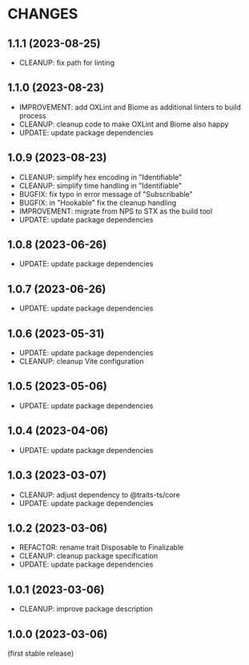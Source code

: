 
CHANGES
=======

1.1.1 (2023-08-25)
------------------

- CLEANUP: fix path for linting

1.1.0 (2023-08-23)
------------------

- IMPROVEMENT: add OXLint and Biome as additional linters to build process
- CLEANUP: cleanup code to make OXLint and Biome also happy
- UPDATE: update package dependencies

1.0.9 (2023-08-23)
------------------

- CLEANUP: simplify hex encoding in "Identifiable"
- CLEANUP: simplify time handling in "Identifiable"
- BUGFIX: fix typo in error message of "Subscribable"
- BUGFIX: in "Hookable" fix the cleanup handling
- IMPROVEMENT: migrate from NPS to STX as the build tool
- UPDATE: update package dependencies

1.0.8 (2023-06-26)
------------------

- UPDATE: update package dependencies

1.0.7 (2023-06-26)
------------------

- UPDATE: update package dependencies

1.0.6 (2023-05-31)
------------------

- UPDATE: update package dependencies
- CLEANUP: cleanup Vite configuration

1.0.5 (2023-05-06)
------------------

- UPDATE: update package dependencies

1.0.4 (2023-04-06)
------------------

- UPDATE: update package dependencies

1.0.3 (2023-03-07)
------------------

- CLEANUP: adjust dependency to @traits-ts/core
- UPDATE: update package dependencies

1.0.2 (2023-03-06)
------------------

- REFACTOR: rename trait Disposable to Finalizable
- CLEANUP: cleanup package specification
- UPDATE: update package dependencies

1.0.1 (2023-03-06)
------------------

- CLEANUP: improve package description

1.0.0 (2023-03-06)
------------------

(first stable release)

